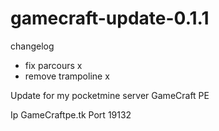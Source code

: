 # gamecraft-update-0.1.1

changelog
- fix parcours x
- remove trampoline x

Update for my pocketmine server GameCraft PE

Ip GameCraftpe.tk Port 19132
